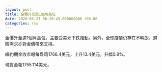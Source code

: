 ```yaml
---
layout: post
title: 金價升至逾1個月高位
date: 2020-06-23 06:20:43.000000000 +08:00
categories: rss
---
```


金價升至逾1個月高位，主要受美元下跌推動。另外，全球疫情仍存在不明朗，避險需求亦對金價帶來支持。

紐約期金收市報每盎司1766.4美元，上升13.4美元，升幅0.8%。

現貨金報1755.114美元。
